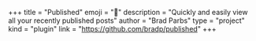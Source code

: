 +++
title = "Published"
emoji = "📄"
description = "Quickly and easily view all your recently published posts"
author = "Brad Parbs"
type = "project"
kind = "plugin"
link = "https://github.com/bradp/published"
+++
